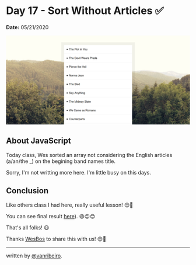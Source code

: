 # Day 17 - Sort Without Articles ✅

**Date:** 05/21/2020

![Sort Without Articles](./../../images/challenges/17-sort-without-articles.png)


## About JavaScript

Today class, Wes sorted an array not considering the English articles (a/an/the _) on the begining band names title.

Sorry, I'm not writting more here. I'm little busy on this days.

## Conclusion

Like others class I had here, really useful lesson! 😊💖

You can see final result [here](https://vanribeiro-30daysofjavascript.netlify.app/challenge-files/17%20-%20sort%20without%20articles/)). 😃😉😍

That's all folks! 😃

Thanks [WesBos](https://github.com/wesbos) to share this with us! 😊💖

---

written by [@vanribeiro](https://github.com/vanribeiro).